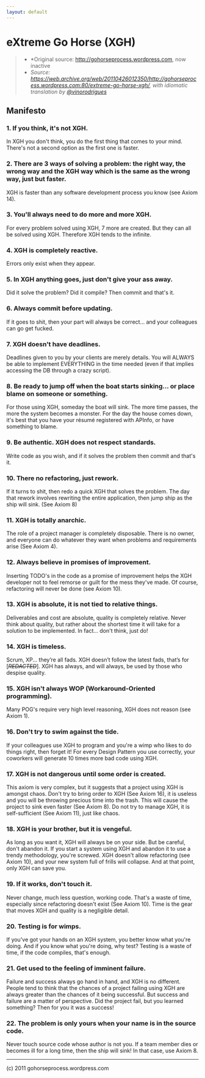 ```yaml
---
layout: default
---
```


# eXtreme Go Horse (XGH)

> - *Original source: http://gohorseprocess.wordpress.com, now inactive
> - *Source: https://web.archive.org/web/20110426012350/http://gohorseprocess.wordpress.com:80/extreme-go-horse-xgh/, with idiomatic translation by [@vinorodrigues](https://github.com/vinorodrigues)*

## Manifesto

### 1. If you think, it's not XGH.

 In XGH you don't think, you do the first thing that comes to your mind. There's not a  second option as the first one is faster.

### 2. There are 3 ways of solving a problem: the right way, the wrong way and the XGH way which is the same as the wrong way, just but faster.

XGH is faster than any software development process you know (see Axiom 14).

### 3. You'll always need to do more and more XGH.

For every problem solved using XGH, 7 more are created. But they can all be solved using XGH. Therefore XGH tends to the infinite.

### 4. XGH is completely reactive.

Errors only exist when they appear.

### 5. In XGH anything goes, just don't give your ass away.

Did it solve the problem? Did it compile? Then commit and that's it.

### 6. Always commit before updating.

If it goes to shit, then your part will always be correct... and your colleagues can go get fucked.

### 7. XGH doesn't have deadlines.

Deadlines given to you by your clients are merely details. You will ALWAYS be able to implement EVERYTHING in the time needed (even if that implies accessing the DB through a crazy script).

### 8. Be ready to jump off when the boat starts sinking... or place blame on someone or something.

For those using XGH, someday the boat will sink. The more time passes, the more the system becomes a monster. For the day the house comes down, it's best that you have your résumé registered with APInfo, or have something to blame.

### 9. Be authentic. XGH does not respect standards.

Write code as you wish, and if it solves the problem then commit and that's it.

### 10. There no refactoring, just rework.

If it turns to shit, then redo a quick XGH that solves the problem. The day that rework involves rewriting the entire application, then jump ship as the ship will sink. (See Axiom 8)

### 11. XGH is totally anarchic.

The role of a project manager is completely disposable. There is no owner, and everyone can do whatever they want when problems and requirements arise (See Axiom 4).

### 12. Always believe in promises of improvement.

Inserting TODO's in the code as a promise of improvement helps the XGH developer not to feel remorse or guilt for the mess they've made. Of course, refactoring will never be done (see Axiom 10).

### 13. XGH is absolute, it is not tied to relative things.

Deliverables and cost are absolute, quality is completely relative. Never think about quality, but rather about the shortest time it will take for a solution to be implemented. In fact... don't think, just do!

### 14. XGH is timeless.

Scrum, XP... they’re all fads. XGH doesn’t follow the latest fads, that’s for [~~*REDACTED*~~]. XGH has always, and will always, be used by those who despise quality.

### 15. XGH isn't always WOP (Workaround-Oriented programming).

Many POG's require very high level reasoning, XGH does not reason (see Axiom 1).

### 16. Don't try to swim against the tide.

If your colleagues use XGH to program and you're a wimp who likes to do things right, then forget it! For every Design Pattern you use correctly, your coworkers will generate 10 times more bad code using XGH.

### 17. XGH is not dangerous until some order is created.

This axiom is very complex, but it suggests that a project using XGH is amongst chaos. Don't try to bring order to XGH (See Axiom 16), it is useless and you will be throwing precious time into the trash. This will cause the project to sink even faster (See Axiom 8). Do not try to manage XGH, it is self-sufficient (See Axiom 11), just like chaos.

### 18. XGH is your brother, but it is vengeful.

As long as you want it, XGH will always be on your side. But be careful, don't abandon it. If you start a system using XGH and abandon it to use a trendy methodology, you're screwed. XGH doesn't allow refactoring (see Axiom 10), and your new system full of frills will collapse. And at that point, only XGH can save you.

### 19. If it works, don't touch it.

Never change, much less question, working code. That's a waste of time, especially since refactoring doesn't exist (See Axiom 10). Time is the gear that moves XGH and quality is a negligible detail.

### 20. Testing is for wimps.

If you've got your hands on an XGH system, you better know what you're doing. And if you know what you're doing, why test? Testing is a waste of time, if the code compiles, that's enough.

### 21. Get used to the feeling of imminent failure.

Failure and success always go hand in hand, and XGH is no different. People tend to think that the chances of a project failing using XGH are always greater than the chances of it being successful. But success and failure are a matter of perspective. Did the project fail, but you learned something? Then for you it was a success!

### 22. The problem is only yours when your name is in the source code.

Never touch source code whose author is not you. If a team member dies or becomes ill for a long time, then the ship will sink! In that case, use Axiom 8.

---

(c) 2011 gohorseprocess.wordpress.com
